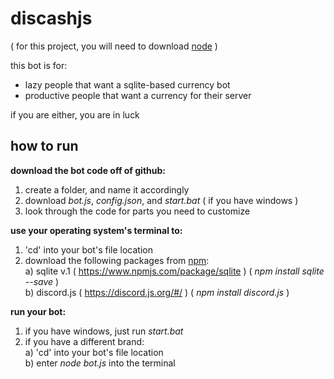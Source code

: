 # discashjs

( for this project, you will need to download [node](https://nodejs.org/en/download/) )  

this bot is for:
  - lazy people that want a sqlite-based currency bot
  - productive people that want a currency for their server

if you are either, you are in luck

## how to run
**download the bot code off of github:**
  1. create a folder, and name it accordingly
  2. download *bot.js*, *config.json*, and *start.bat* ( if you have windows )
  3. look through the code for parts you need to customize

**use your operating system's terminal to:**
  1. 'cd' into your bot's file location
  2. download the following packages from [npm](https://www.npmjs.com/):  
    a) sqlite v.1 ( https://www.npmjs.com/package/sqlite ) ( *npm install sqlite --save* )  
    b) discord.js ( https://discord.js.org/#/ ) ( *npm install discord.js* )  

**run your bot:**
 1. if you have windows, just run *start.bat*
 2. if you have a different brand:  
     a) 'cd' into your bot's file location  
     b) enter *node bot.js* into the terminal
